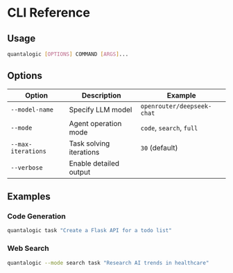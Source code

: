 # CLI Reference

## Usage

```bash
quantalogic [OPTIONS] COMMAND [ARGS]...
```

## Options

| Option | Description | Example |
|--------|-------------|---------|
| `--model-name` | Specify LLM model | `openrouter/deepseek-chat` |
| `--mode` | Agent operation mode | `code`, `search`, `full` |
| `--max-iterations` | Task solving iterations | `30` (default) |
| `--verbose` | Enable detailed output | |

## Examples

### Code Generation
```bash
quantalogic task "Create a Flask API for a todo list"
```

### Web Search
```bash
quantalogic --mode search task "Research AI trends in healthcare"
```
